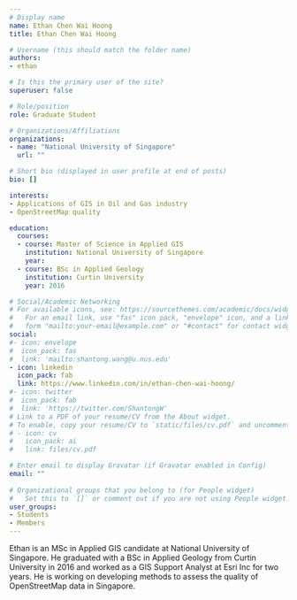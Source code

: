 ```yaml
---
# Display name
name: Ethan Chen Wai Hoong
title: Ethan Chen Wai Hoong

# Username (this should match the folder name)
authors:
- ethan

# Is this the primary user of the site?
superuser: false

# Role/position
role: Graduate Student

# Organizations/Affiliations
organizations:
- name: "National University of Singapore"
  url: ""

# Short bio (displayed in user profile at end of posts)
bio: []

interests:
- Applications of GIS in Oil and Gas industry
- OpenStreetMap quality

education:
  courses:
  - course: Master of Science in Applied GIS
    institution: National University of Singapore
    year: 
  - course: BSc in Applied Geology
    institution: Curtin University
    year: 2016

# Social/Academic Networking
# For available icons, see: https://sourcethemes.com/academic/docs/widgets/#icons
#   For an email link, use "fas" icon pack, "envelope" icon, and a link in the
#   form "mailto:your-email@example.com" or "#contact" for contact widget.
social:
#- icon: envelope
#  icon_pack: fas
#  link: 'mailto:shantong.wang@u.nus.edu'
- icon: linkedin
  icon_pack: fab
  link: https://www.linkedin.com/in/ethan-chen-wai-hoong/
#- icon: twitter
#  icon_pack: fab
#  link: 'https://twitter.com/ShantongW'
# Link to a PDF of your resume/CV from the About widget.
# To enable, copy your resume/CV to `static/files/cv.pdf` and uncomment the lines below.  
# - icon: cv
#   icon_pack: ai
#   link: files/cv.pdf

# Enter email to display Gravatar (if Gravatar enabled in Config)
email: ""
  
# Organizational groups that you belong to (for People widget)
#   Set this to `[]` or comment out if you are not using People widget.  
user_groups:
- Students
- Members
---
```


Ethan is an MSc in Applied GIS candidate at National University of Singapore.
He graduated with a BSc in Applied Geology from Curtin University in 2016 and worked as a GIS Support Analyst at Esri Inc for two years.
He is working on developing methods to assess the quality of OpenStreetMap data in Singapore.

